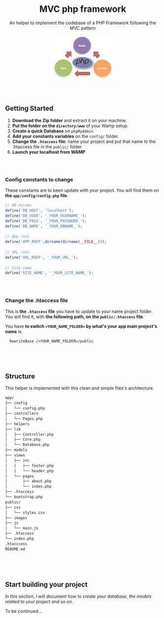 <div align="center">

  <h1 align="center">MVC php framework</h1>
  <p>An helper to implement the codebase of a PHP Framework following the MVC pattern</p>

  <img src="./mvc.png"></img>

  <br>
  <br>

</div>

## Getting Started

1. **Download the Zip folder** and extract it on your machine.
2. **Put the folder on the `directory/www`** of your Wamp setup.
3. **Create a quick Database** on `phpMyAdmin`
4. **Add your constants variables** on the `config/` folder.
5. **Change the `.htaccess` file**: name your project and put that name to the .htaccess file in the `public/` folder
6. **Launch your localhost from WAMP**

<br>
<br>

### Config constants to change

These constants are to been update with your project.
You will find them on **the `app/config/config.php` file**.

```php
// DB Params
define('DB_HOST', 'localhost');
define('DB_USER', '_YOUR_USERNAME_');
define('DB_PASS', '_YOUR_PASSWORD_');
define('DB_NAME', '_YOUR_DBNAME_');

// App root
define('APP_ROOT',dirname(dirname(__FILE__))); 

// URL root
define('URL_ROOT', '_YOUR_URL_');

// Site name
define('SITE_NAME', '_YOUR_SITE_NAME_');
```

<br>
<br>

### Change the .htaccess file

This is **the `.htaccess` file** you have to update to your name project folder. 
You will find it, with **the following path, on the `public/.htaccess` file**.

You have **to switch `<YOUR_NAME_FOLDER>` by what's your app main project's name** is.

```
  RewriteBase /<YOUR_NAME_FOLDER>/public
```

<br>
<br>
<br>

## Structure

This helper is implemented with this clean and simple files's architecture.


```sh
app/
├── config
│   └── config.php
├── controllers
│   └── Pages.php
├── helpers
├── lib
│   ├── Controller.php
│   ├── Core.php
│   └── Database.php
├── models
├── views
│   ├── inc
│   |   ├── footer.php
│   |   └── header.php
│   └── pages
│       ├── about.php
│       └── index.php
├── .htaccess
└── bootstrap.php
public/
├── css
│   └── styles.css
├── images
├── js
│   └── main.js
├── .htaccess
└── index.php
.htacccess
README.md

```

<br>
<br>
<br>

## Start building your project

*In this section, I will document how to create your database, the models related to your project and so on.*

To be continued...